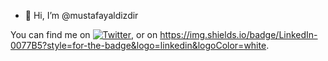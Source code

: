 - 👋 Hi, I’m @mustafayaldizdir

<!---
mustafayaldizdir/mustafayaldizdir is a ✨ special ✨ repository because its `README.md` (this file) appears on your GitHub profile.
You can click the Preview link to take a look at your changes.
--->
<!-- Actual text -->

You can find me on [![Twitter][1.2]][1], or on https://img.shields.io/badge/LinkedIn-0077B5?style=for-the-badge&logo=linkedin&logoColor=white.

<!-- Icons -->

[1.2]: http://i.imgur.com/wWzX9uB.png (twitter icon without padding)
[2.2]: https://raw.githubusercontent.com/MartinHeinz/MartinHeinz/master/linkedin-3-16.png (LinkedIn icon without padding)

<!-- Links to your social media accounts -->

[1]: https://twitter.com/vavalavorn
[2]: https://www.linkedin.com/in/mustafayaldizdir/
